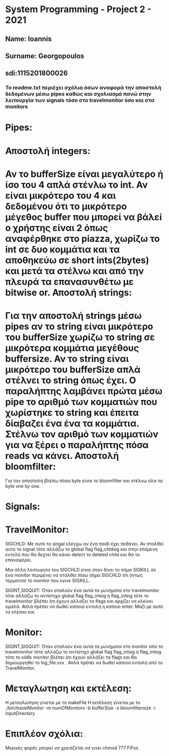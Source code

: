 # System Programming - Project 2 - 2021

## Name: Ioannis
## Surname: Georgopoulos
## sdi:1115201800026

###           Το readme.txt περιέχει σχόλια όσων αναφορά την αποστολή δεδομένων μέσω pipes καθώς και σχολιασμό πανώ στην λειτουργία των signals τόσο στο travelmonitor όσο και στα monitors

Pipes:
======
Αποστολή integers:
==================
Αν το bufferSize είναι μεγαλύτερο ή ίσο του 4 απλά στένλω το int. Αν είναι μικρότερο του 4 και δεδομένου ότι 
το μικρότερο μέγεθος buffer που μπορεί να βάλεi ο χρήστης είναι 2 όπως αναφέρθηκε στο piazza, χωρίζω το int σε δυο
κομμάτια και τα αποθηκεύω σε short ints(2bytes) και μετά τα στέλνω και από την πλευρά τα επανασυνθέτω με bitwise or.
Αποστολή strings:
=================
Για την αποστολή strings μέσω pipes αν το string είναι μικρότερο του bufferSize χωρίζω το string σε μικρότερα
κομμάτια μεγέθους buffersize. Αν το string είναι μικρότερο του bufferSize απλά στέλνει το string όπως έχει.
Ο παραλήπτης λαμβάνει πρώτα μέσω pipe το αριθμό των κομματιών που χωρίστηκε το string και έπειτα δίαβαζει ένα ένα
τα κομμάτια. Στέλνω τον αριθμό των κομματιών για να ξέρει ο παραλήπτης πόσα reads να κάνει.
Αποστολή bloomfilter:
=====================
Για την αποστολή βλέπω πόσα byte είναι το bloomfilter και στέλνω όλα τα byte one by one.

Signals:
========
TravelMonitor:
==============
SIGCHLD:
Με αυτό το singal ελέγχω αν ένα παιδί έχει πεθάνει. Αν σταλθεί αυτο το signal τότε αλλάζω το global flag flag_chldsig
και στην επόμενη εντολή που θα δεχτεί θα κάνει detect το deleted child και θα το επαναφέρει.

Μια άλλη λειτουργία του SIGCHLD είναι όταν δίνει το σήμα SIGKILL σε ένα monitor περιμένει να σταλθεί πίσω σήμα SIGCHLD
ότι όντως τερματισε το monitor που εγινε SIGKILL.

SIGINT,SIGQUIT:
Όταν σταλούν ένα αυτά τα μυνήματα στο travelmonitor τότε αλλάζω το αντίστιχο global flag flag_intsig ή flag_intsig τότε το
travelmonitor βλέπει ότι έχουν αλλαξει τα flags και αρχίζει να κλείνει ομαλά. Απλά πρέπει να δωθεί κάποια εντολή η κάποιο enter.
Μαζί με αυτό τα κλείσει και

Monitor:
========
SIGINT,SIGQUIT:
Όταν σταλούν ένα αυτά τα μυνήματα στο monitor από το travelmonitor τότε αλλάζω το αντίστιχο global flag flag_intsig ή flag_intsig τότε το
κάθε monitor βλέπει ότι έχουν αλλάξει τα flags και θα δημιουργηθεί το log_file.xxx . Απλά πρέπει να δωθεί κάποια εντολή από το TravelMonitor.

Μεταγλωτηση και εκτέλεση:
=========================
Η μεταγλώτηση γίνεται με το makeFile
Η εκτέλεση γίνεται με το ./bin/travelMonitor -m numOfMonitors -b bufferSize -s bloomfiltersize -i inputDirectory

Επιπλέον σχόλια:
====
Μερικές φορές μπορεί να χρειάζεται να γινει chmod 777 FiFos

